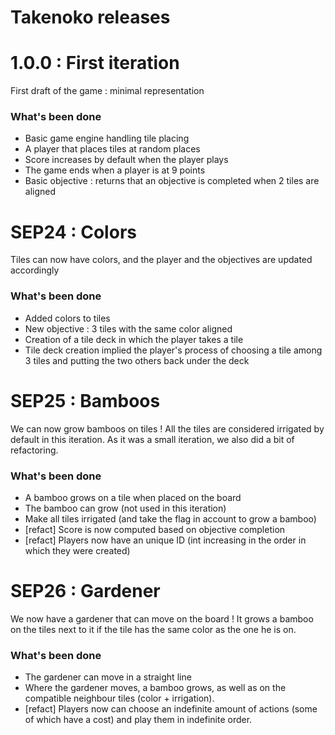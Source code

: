 # Takenoko releases


# 1.0.0 : First iteration
First draft of the game : minimal representation 
### What's been done
* Basic game engine handling tile placing
* A player that places tiles at random places
* Score increases by default when the player plays
* The game ends when a player is at 9 points
* Basic objective : returns that an objective is completed when 2 tiles are aligned

# SEP24 : Colors
Tiles can now have colors, and the player and the objectives are updated accordingly
### What's been done
* Added colors to tiles
* New objective : 3 tiles with the same color aligned
* Creation of a tile deck in which the player takes a tile
* Tile deck creation implied the player's process of choosing a tile among 3 tiles and putting the two others back under the deck

# SEP25 : Bamboos
We can now grow bamboos on tiles ! All the tiles are considered irrigated by default in this iteration.
As it was a small iteration, we also did a bit of refactoring.
### What's been done
* A bamboo grows on a tile when placed on the board
* The bamboo can grow (not used in this iteration)
* Make all tiles irrigated (and take the flag in account to grow a bamboo)
* [refact] Score is now computed based on objective completion
* [refact] Players now have an unique ID (int increasing in the order in which they were created)

# SEP26 : Gardener
We now have a gardener that can move on the board ! It grows a bamboo on the tiles next to it if the tile has the same color as the one he is on.
### What's been done
* The gardener can move in a straight line
* Where the gardener moves, a bamboo grows, as well as on the compatible neighbour tiles (color + irrigation).
* [refact] Players now can choose an indefinite amount of actions (some of which have a cost) and play them in indefinite order.